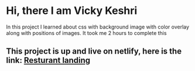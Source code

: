 # Hi, there I am Vicky Keshri

In this project I learned about css with background image with color overlay along with positions of images. It took me 2 hours to complete this

## This project is up and live on netlify, here is the link: [Resturant landing](https://resturant-landing.netlify.app/ "Project 2")